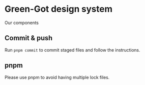 # Green-Got design system

Our components

## Commit & push

Run `pnpm commit` to commit staged files and follow the instructions.


## pnpm

Please use pnpm to avoid having multiple lock files.
